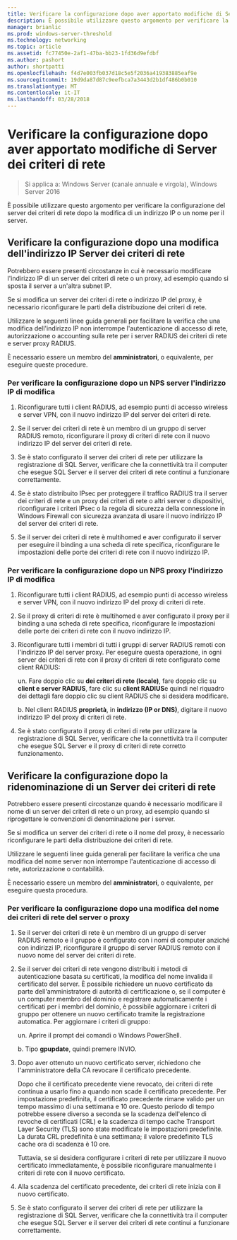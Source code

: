 ```yaml
---
title: Verificare la configurazione dopo aver apportato modifiche di Server dei criteri di rete
description: È possibile utilizzare questo argomento per verificare la configurazione di Server dei criteri di rete di Windows Server 2016 dopo la modifica di un indirizzo IP o un nome per il server.
manager: brianlic
ms.prod: windows-server-threshold
ms.technology: networking
ms.topic: article
ms.assetid: fc77450e-2af1-47ba-bb23-1fd36d9efdbf
ms.author: pashort
author: shortpatti
ms.openlocfilehash: f4d7e003fb037d18c5e5f2036a419383885eaf9e
ms.sourcegitcommit: 19d9da87d87c9eefbca7a3443d2b1df486b0b010
ms.translationtype: MT
ms.contentlocale: it-IT
ms.lasthandoff: 03/28/2018
---
```

# <a name="verify-configuration-after-nps-server-changes"></a>Verificare la configurazione dopo aver apportato modifiche di Server dei criteri di rete

>Si applica a: Windows Server (canale annuale e virgola), Windows Server 2016

È possibile utilizzare questo argomento per verificare la configurazione del server dei criteri di rete dopo la modifica di un indirizzo IP o un nome per il server.

## <a name="verify-configuration-after-an-nps-server-ip-address-change"></a>Verificare la configurazione dopo una modifica dell'indirizzo IP Server dei criteri di rete

Potrebbero essere presenti circostanze in cui è necessario modificare l'indirizzo IP di un server dei criteri di rete o un proxy, ad esempio quando si sposta il server a un'altra subnet IP. 

Se si modifica un server dei criteri di rete o indirizzo IP del proxy, è necessario riconfigurare le parti della distribuzione dei criteri di rete. 

Utilizzare le seguenti linee guida generali per facilitare la verifica che una modifica dell'indirizzo IP non interrompe l'autenticazione di accesso di rete, autorizzazione o accounting sulla rete per i server RADIUS dei criteri di rete e server proxy RADIUS.

È necessario essere un membro del **amministratori**, o equivalente, per eseguire queste procedure.

### <a name="to-verify-configuration-after-an-nps-server-ip-address-change"></a>Per verificare la configurazione dopo un NPS server l'indirizzo IP di modifica

1. Riconfigurare tutti i client RADIUS, ad esempio punti di accesso wireless e server VPN, con il nuovo indirizzo IP del server dei criteri di rete.

2. Se il server dei criteri di rete è un membro di un gruppo di server RADIUS remoto, riconfigurare il proxy di criteri di rete con il nuovo indirizzo IP del server dei criteri di rete.

3. Se è stato configurato il server dei criteri di rete per utilizzare la registrazione di SQL Server, verificare che la connettività tra il computer che esegue SQL Server e il server dei criteri di rete continui a funzionare correttamente.

4. Se è stato distribuito IPsec per proteggere il traffico RADIUS tra il server dei criteri di rete e un proxy dei criteri di rete o altri server o dispositivi, riconfigurare i criteri IPsec o la regola di sicurezza della connessione in Windows Firewall con sicurezza avanzata di usare il nuovo indirizzo IP del server dei criteri di rete.

5. Se il server dei criteri di rete è multihomed e aver configurato il server per eseguire il binding a una scheda di rete specifica, riconfigurare le impostazioni delle porte dei criteri di rete con il nuovo indirizzo IP.

### <a name="to-verify-configuration-after-an-nps-proxy-ip-address-change"></a>Per verificare la configurazione dopo un NPS proxy l'indirizzo IP di modifica

1. Riconfigurare tutti i client RADIUS, ad esempio punti di accesso wireless e server VPN, con il nuovo indirizzo IP del proxy di criteri di rete.

2. Se il proxy di criteri di rete è multihomed e aver configurato il proxy per il binding a una scheda di rete specifica, riconfigurare le impostazioni delle porte dei criteri di rete con il nuovo indirizzo IP.

3. Riconfigurare tutti i membri di tutti i gruppi di server RADIUS remoti con l'indirizzo IP del server proxy. Per eseguire questa operazione, in ogni server dei criteri di rete con il proxy di criteri di rete configurato come client RADIUS:

    un. Fare doppio clic su **dei criteri di rete (locale)**, fare doppio clic su **client e server RADIUS**, fare clic su **client RADIUS**e quindi nel riquadro dei dettagli fare doppio clic su client RADIUS che si desidera modificare.

    b. Nel client RADIUS **proprietà**, in **indirizzo \(IP or DNS\)**, digitare il nuovo indirizzo IP del proxy di criteri di rete.

4. Se è stato configurato il proxy di criteri di rete per utilizzare la registrazione di SQL Server, verificare che la connettività tra il computer che esegue SQL Server e il proxy di criteri di rete corretto funzionamento.

## <a name="verify-configuration-after-renaming-an-nps-server"></a>Verificare la configurazione dopo la ridenominazione di un Server dei criteri di rete

Potrebbero essere presenti circostanze quando è necessario modificare il nome di un server dei criteri di rete o un proxy, ad esempio quando si riprogettare le convenzioni di denominazione per i server.

Se si modifica un server dei criteri di rete o il nome del proxy, è necessario riconfigurare le parti della distribuzione dei criteri di rete. 

Utilizzare le seguenti linee guida generali per facilitare la verifica che una modifica del nome server non interrompe l'autenticazione di accesso di rete, autorizzazione o contabilità.

È necessario essere un membro del **amministratori**, o equivalente, per eseguire questa procedura.

### <a name="to-verify-configuration-after-an-nps-server-or-proxy-name-change"></a>Per verificare la configurazione dopo una modifica del nome dei criteri di rete del server o proxy

1. Se il server dei criteri di rete è un membro di un gruppo di server RADIUS remoto e il gruppo è configurato con i nomi di computer anziché con indirizzi IP, riconfigurare il gruppo di server RADIUS remoto con il nuovo nome del server dei criteri di rete.

2. Se il server dei criteri di rete vengono distribuiti i metodi di autenticazione basata su certificati, la modifica del nome invalida il certificato del server. È possibile richiedere un nuovo certificato da parte dell'amministratore di autorità di certificazione o, se il computer è un computer membro del dominio e registrare automaticamente i certificati per i membri del dominio, è possibile aggiornare i criteri di gruppo per ottenere un nuovo certificato tramite la registrazione automatica. Per aggiornare i criteri di gruppo:

    un. Aprire il prompt dei comandi o Windows PowerShell.

    b. Tipo **gpupdate**, quindi premere INVIO.


3. Dopo aver ottenuto un nuovo certificato server, richiedono che l'amministratore della CA revocare il certificato precedente. 

     Dopo che il certificato precedente viene revocato, dei criteri di rete continua a usarlo fino a quando non scade il certificato precedente. Per impostazione predefinita, il certificato precedente rimane valido per un tempo massimo di una settimana e 10 ore. Questo periodo di tempo potrebbe essere diverso a seconda se la scadenza dell'elenco di revoche di certificati (CRL) e la scadenza di tempo cache Transport Layer Security (TLS) sono state modificate le impostazioni predefinite. La durata CRL predefinita è una settimana; il valore predefinito TLS cache ora di scadenza è 10 ore. 

     Tuttavia, se si desidera configurare i criteri di rete per utilizzare il nuovo certificato immediatamente, è possibile riconfigurare manualmente i criteri di rete con il nuovo certificato.

4. Alla scadenza del certificato precedente, dei criteri di rete inizia con il nuovo certificato. 

5. Se è stato configurato il server dei criteri di rete per utilizzare la registrazione di SQL Server, verificare che la connettività tra il computer che esegue SQL Server e il server dei criteri di rete continui a funzionare correttamente.

